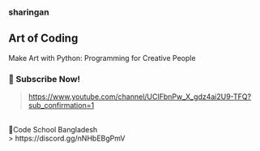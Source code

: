 ### sharingan
Art of Coding 
---
Make Art with Python: Programming for Creative People

### 🔔 Subscribe Now!
> https://www.youtube.com/channel/UCIFbnPw_X_gdz4ai2U9-TFQ?sub_confirmation=1
<br/>
🌌Code School Bangladesh </br>
> https://discord.gg/nNHbEBgPmV
